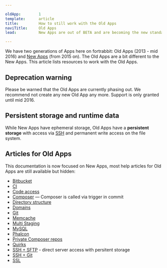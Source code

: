 ```yaml
---

oldApp:        1
template:      article
title:         How to still work with the Old Apps
naviTitle:     Old Apps 
lead:          New Apps are out of BETA and are becoming the new standard. During sunset you can still use the Old Apps, this article helps finding your way.

---
```


We have two generations of Apps here on fortrabbit: Old Apps (2013 - mid 2016) and [New Apps](new-apps) (from 2015 on). The Old Apps are a bit different to the New Apps. This article lists resources to work with the Old Apps.


## Deprecation warning

Please be warned that the Old Apps are currently phasing out. We recommend not create any new Old App any more. Support is only granted until mid 2016. 


## Persistent storage and runtime data

While New Apps have ephemeral storage, Old Apps have a **persistent storage** with access via [SSH](ssh-sftp-old-app) and permanent write access on the file system.


## Articles for Old Apps

This documentation is now focused on New Apps, most help articles for Old Apps are still available but hidden:

* [Bitbucket](bitbucket-github-and-fortrabbit-old-app)
* [CI](continuous-integration-old-app)
* [Code access](code-access-old-app)
* [Composer](composer-old-app) — Composer is called via trigger in commit
* [Directory structure](directory-structure-old-app)
* [Domains](domains-old-app)
* [Git](git-old-app)
* [Memcache](memcache-old-app)
* [Multi Staging](multi-staging-old-app)
* [MySQL](mysql-old-app)
* [Phalcon](install-phalcon-old-app)
* [Private Composer repos](private-composer-repos-old-app)
* [Quirks](quirks-old-app)
* [SSH + SFTP](ssh-sftp-old-app) - direct server access with persitent storage
* [SSH + Git](ssh-git-old-app)
* [SSL](ssl-old-app)

